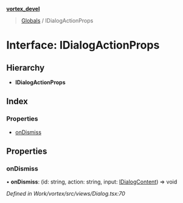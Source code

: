 **[vortex_devel](../README.md)**

> [Globals](../globals.md) / IDialogActionProps

# Interface: IDialogActionProps

## Hierarchy

* **IDialogActionProps**

## Index

### Properties

* [onDismiss](idialogactionprops.md#ondismiss)

## Properties

### onDismiss

•  **onDismiss**: (id: string, action: string, input: [IDialogContent](idialogcontent.md)) => void

*Defined in Work/vortex/src/views/Dialog.tsx:70*
